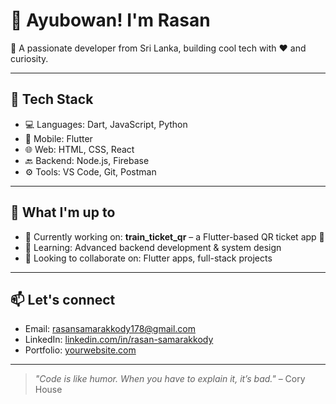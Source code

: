 # 👋 Ayubowan! I'm Rasan

🚀 A passionate developer from Sri Lanka, building cool tech with ❤️ and curiosity.

---

## 🔧 Tech Stack
- 💻 Languages: Dart, JavaScript, Python
- 📱 Mobile: Flutter
- 🌐 Web: HTML, CSS, React
- 🔙 Backend: Node.js, Firebase
- ⚙️ Tools: VS Code, Git, Postman

---

## 🎯 What I'm up to
- 🔭 Currently working on: **train_ticket_qr** – a Flutter-based QR ticket app 🚆
- 🌱 Learning: Advanced backend development & system design
- 🤝 Looking to collaborate on: Flutter apps, full-stack projects

---

## 📫 Let's connect
- Email: [rasansamarakkody178@gmail.com](mailto:youremail@example.com)
- LinkedIn: [linkedin.com/in/rasan-samarakkody](https://linkedin.com/in/yourprofile)
- Portfolio: [yourwebsite.com](https://yourwebsite.com)

---

> _"Code is like humor. When you have to explain it, it’s bad."_ – Cory House


